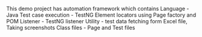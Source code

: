 This demo project has automation framework which contains
Language - Java
Test case execution - TestNG
Element locators using Page factory and POM
Listener - TestNG listener
Utility - test data fetching form Excel file, Taking screenshots
Class files - Page and Test files
